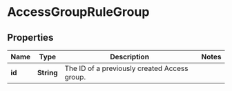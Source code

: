 # AccessGroupRuleGroup

## Properties
Name | Type | Description | Notes
------------ | ------------- | ------------- | -------------
**id** | **String** | The ID of a previously created Access group. | 
